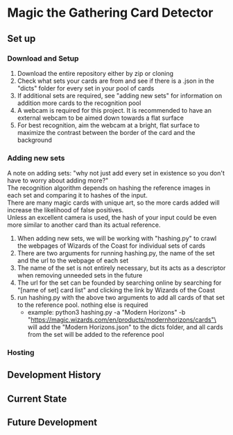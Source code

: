 # Magic the Gathering Card Detector

## Set up

### Download and Setup

1. Download the entire repository either by zip or cloning
2. Check what sets your cards are from and see if there is a .json in the "dicts" folder for every set in your pool of cards
3. If additional sets are required, see "adding new sets" for information on addition more cards to the recognition pool
4. A webcam is required for this project. It is recommended to have an external webcam to be aimed down towards a flat surface
5. For best recognition, aim the webcam at a bright, flat surface to maximize the contrast between the border of the card and the background

### Adding new sets

A note on adding sets: "why not just add every set in existence so you don't have to worry about adding more?"\
The recognition algorithm depends on hashing the reference images in each set and comparing it to hashes of the input.\
There are many magic cards with unique art, so the more cards added will increase the likelihood of false positives.\
Unless an excellent camera is used, the hash of your input could be even more similar to another card than its actual reference.

1. When adding new sets, we will be working with "hashing.py" to crawl the webpages of Wizards of the Coast for individual sets of cards
2. There are two arguments for running hashing.py, the name of the set and the url to the webpage of each set
3. The name of the set is not entirely necessary, but its acts as a descriptor when removing unneeded sets in the future
4. The url for the set can be founded by searching online by searching for "[name of set] card list" and clicking the link by Wizards of the Coast
5. run hashing.py with the above two arguments to add all cards of that set to the reference pool. nothing else is required
    * example: python3 hashing.py -a "Modern Horizons" -b "https://magic.wizards.com/en/products/modernhorizons/cards"\
    will add the "Modern Horizons.json" to the dicts folder, and all cards from the set will be added to the reference pool


### Hosting

## Development History

## Current State

## Future Development
